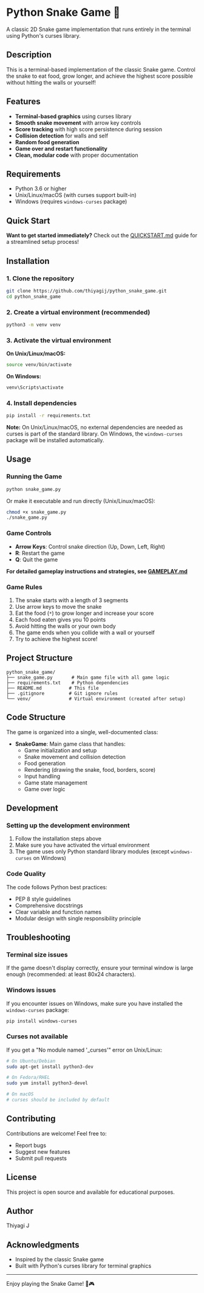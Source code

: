 # Python Snake Game 🐍

A classic 2D Snake game implementation that runs entirely in the terminal using Python's curses library.

## Description

This is a terminal-based implementation of the classic Snake game. Control the snake to eat food, grow longer, and achieve the highest score possible without hitting the walls or yourself!

## Features

- **Terminal-based graphics** using curses library
- **Smooth snake movement** with arrow key controls
- **Score tracking** with high score persistence during session
- **Collision detection** for walls and self
- **Random food generation**
- **Game over and restart functionality**
- **Clean, modular code** with proper documentation

## Requirements

- Python 3.6 or higher
- Unix/Linux/macOS (with curses support built-in)
- Windows (requires `windows-curses` package)

## Quick Start

**Want to get started immediately?** Check out the [QUICKSTART.md](QUICKSTART.md) guide for a streamlined setup process!

## Installation

### 1. Clone the repository

```bash
git clone https://github.com/thiyagij/python_snake_game.git
cd python_snake_game
```

### 2. Create a virtual environment (recommended)

```bash
python3 -m venv venv
```

### 3. Activate the virtual environment

**On Unix/Linux/macOS:**
```bash
source venv/bin/activate
```

**On Windows:**
```bash
venv\Scripts\activate
```

### 4. Install dependencies

```bash
pip install -r requirements.txt
```

**Note:** On Unix/Linux/macOS, no external dependencies are needed as curses is part of the standard library. On Windows, the `windows-curses` package will be installed automatically.

## Usage

### Running the Game

```bash
python snake_game.py
```

Or make it executable and run directly (Unix/Linux/macOS):

```bash
chmod +x snake_game.py
./snake_game.py
```

### Game Controls

- **Arrow Keys**: Control snake direction (Up, Down, Left, Right)
- **R**: Restart the game
- **Q**: Quit the game

**For detailed gameplay instructions and strategies, see [GAMEPLAY.md](GAMEPLAY.md)**

### Game Rules

1. The snake starts with a length of 3 segments
2. Use arrow keys to move the snake
3. Eat the food (`*`) to grow longer and increase your score
4. Each food eaten gives you 10 points
5. Avoid hitting the walls or your own body
6. The game ends when you collide with a wall or yourself
7. Try to achieve the highest score!

## Project Structure

```
python_snake_game/
├── snake_game.py       # Main game file with all game logic
├── requirements.txt    # Python dependencies
├── README.md          # This file
├── .gitignore         # Git ignore rules
└── venv/              # Virtual environment (created after setup)
```

## Code Structure

The game is organized into a single, well-documented class:

- **SnakeGame**: Main game class that handles:
  - Game initialization and setup
  - Snake movement and collision detection
  - Food generation
  - Rendering (drawing the snake, food, borders, score)
  - Input handling
  - Game state management
  - Game over logic

## Development

### Setting up the development environment

1. Follow the installation steps above
2. Make sure you have activated the virtual environment
3. The game uses only Python standard library modules (except `windows-curses` on Windows)

### Code Quality

The code follows Python best practices:
- PEP 8 style guidelines
- Comprehensive docstrings
- Clear variable and function names
- Modular design with single responsibility principle

## Troubleshooting

### Terminal size issues

If the game doesn't display correctly, ensure your terminal window is large enough (recommended: at least 80x24 characters).

### Windows issues

If you encounter issues on Windows, make sure you have installed the `windows-curses` package:

```bash
pip install windows-curses
```

### Curses not available

If you get a "No module named '_curses'" error on Unix/Linux:

```bash
# On Ubuntu/Debian
sudo apt-get install python3-dev

# On Fedora/RHEL
sudo yum install python3-devel

# On macOS
# curses should be included by default
```

## Contributing

Contributions are welcome! Feel free to:
- Report bugs
- Suggest new features
- Submit pull requests

## License

This project is open source and available for educational purposes.

## Author

Thiyagi J

## Acknowledgments

- Inspired by the classic Snake game
- Built with Python's curses library for terminal graphics

---

Enjoy playing the Snake Game! 🐍🎮
